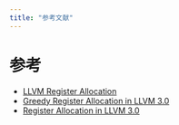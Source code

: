```yaml
---
title: "参考文献"
---
```


# 参考

- [LLVM Register Allocation](https://www.slideshare.net/chimerawang/llvm-register-allocation-59885569)
- [Greedy Register Allocation in LLVM 3.0](https://blog.llvm.org/2011/09/greedy-register-allocation-in-llvm-30.html)
- [Register Allocation in LLVM 3.0](https://llvm.org/devmtg/2011-11/Olesen_RegisterAllocation.pdf)
